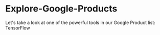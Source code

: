 # Explore-Google-Products
Let's take a look at one of the powerful tools in our Google Product list: TensorFlow
